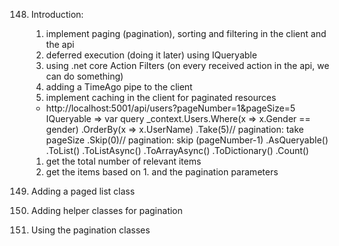 148. Introduction:
      1. implement paging (pagination), sorting and filtering in the client and the api
      2. deferred execution (doing it later) using IQueryable
      3. using .net core Action Filters (on every received action in the api, we can do something)
      4. adding a TimeAgo pipe to the client
      5. implement caching in the client for paginated resources
      * http://localhost:5001/api/users?pageNumber=1&pageSize=5
          IQueryable<User> => var query _context.Users.Where(x => x.Gender == gender)
                                                  .OrderBy(x => x.UserName)
                                                  .Take(5)// pagination: take pageSize
                                                  .Skip(0)// pagination: skip (pageNumber-1)
                                                  .AsQueryable()
          .ToList()
          .ToListAsync()
          .ToArrayAsync()
          .ToDictionary() 
          .Count()
      1. get the total number of relevant items
      2. get the items based on 1. and the pagination parameters
     
149. Adding a paged list class
150. Adding helper classes for pagination
151. Using the pagination classes